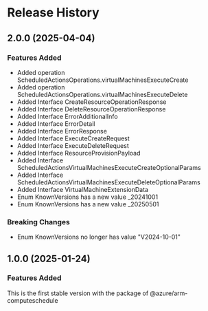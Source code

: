 # Release History
    
## 2.0.0 (2025-04-04)
    
### Features Added

  - Added operation ScheduledActionsOperations.virtualMachinesExecuteCreate
  - Added operation ScheduledActionsOperations.virtualMachinesExecuteDelete
  - Added Interface CreateResourceOperationResponse
  - Added Interface DeleteResourceOperationResponse
  - Added Interface ErrorAdditionalInfo
  - Added Interface ErrorDetail
  - Added Interface ErrorResponse
  - Added Interface ExecuteCreateRequest
  - Added Interface ExecuteDeleteRequest
  - Added Interface ResourceProvisionPayload
  - Added Interface ScheduledActionsVirtualMachinesExecuteCreateOptionalParams
  - Added Interface ScheduledActionsVirtualMachinesExecuteDeleteOptionalParams
  - Added Interface VirtualMachineExtensionData
  - Enum KnownVersions has a new value _20241001
  - Enum KnownVersions has a new value _20250501

### Breaking Changes

  - Enum KnownVersions no longer has value "V2024-10-01"
    
    
## 1.0.0 (2025-01-24)

### Features Added

This is the first stable version with the package of @azure/arm-computeschedule
